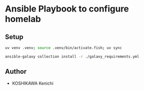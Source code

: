 
# Ansible Playbook to configure homelab

## Setup

```sh
uv venv .venv; source .venv/bin/activate.fish; uv sync

ansible-galaxy collection install -r ./galaxy_requirements.yml
```

## Author

- KOSHIKAWA Kenichi
